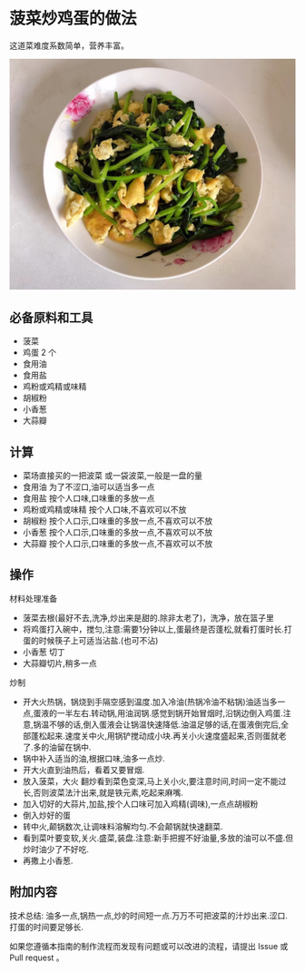 # 菠菜炒鸡蛋的做法

这道菜难度系数简单，营养丰富。

![示例菜成品](./菠菜炒鸡蛋.jpg)


## 必备原料和工具

- 菠菜 
- 鸡蛋 2 个
- 食用油
- 食用盐
- 鸡粉或鸡精或味精
- 胡椒粉
- 小香葱
- 大蒜瓣

## 计算

- 菜场直接买的一把波菜 或一袋波菜,一般是一盘的量
- 食用油 为了不涩口,油可以适当多一点
- 食用盐 按个人口味,口味重的多放一点
- 鸡粉或鸡精或味精 按个人口味,不喜欢可以不放
- 胡椒粉 按个人口示,口味重的多放一点,不喜欢可以不放
- 小香葱 按个人口示,口味重的多放一点,不喜欢可以不放
- 大蒜瓣 按个人口示,口味重的多放一点,不喜欢可以不放


## 操作

材料处理准备
- 菠菜去根(最好不去,洗净,炒出来是甜的.除非太老了)，洗净，放在篮子里
- 将鸡蛋打入碗中，搅匀,注意:需要1分钟以上,蛋最终是否蓬松,就看打蛋时长.打蛋的时候筷子上可适当沾盐.(也可不沾)
- 小香葱 切丁
- 大蒜瓣切片,稍多一点

炒制
- 开大火热锅，锅烧到手隔空感到温度.加入冷油(热锅冷油不粘锅)油适当多一点,蛋液的一半左右.转动锅,用油润锅.感觉到锅开始冒烟时,沿锅边倒入鸡蛋.注意,锅温不够的话,倒入蛋液会让锅温快速降低.油温足够的话,在蛋液倒完后,全部蓬松起来.速度关中火,用锅铲搅动成小块.再关小火速度盛起来,否则蛋就老了.多的油留在锅中.
- 锅中补入适当的油,根据口味,油多一点炒.
- 开大火直到油热后，看着又要冒烟.
- 放入菠菜，大火 翻炒看到菜色变深,马上关小火,要注意时间,时间一定不能过长,否则波菜法汁出来,就是铁元素,吃起来麻嘴.
- 加入切好的大蒜片,加盐,按个人口味可加入鸡精(调味),一点点胡椒粉
- 倒入炒好的蛋
- 转中火,颠锅数次,让调味料溶解均匀.不会颠锅就快速翻菜.
- 看到菜叶要变软,关火.盛菜,装盘.注意:新手把握不好油量,多放的油可以不盛.但炒时油少了不好吃.
- 再撒上小香葱.

## 附加内容
技术总结:
   油多一点,锅热一点,炒的时间短一点.万万不可把波菜的汁炒出来.涩口.
   打蛋的时间要足够长.

如果您遵循本指南的制作流程而发现有问题或可以改进的流程，请提出 Issue 或 Pull request 。
